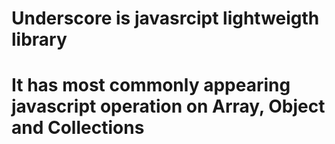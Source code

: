# Underscore is javasrcipt lightweigth library
# It has most commonly appearing javascript operation on Array, Object and Collections
